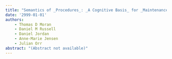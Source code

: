 ```yaml
---
title: "Semantics of _Procedures_: _A Cognitive Basis_ for _Maintenance Training Competency_"
date: '2999-01-01'
authors: 
    - Thomas D Moran
    - Daniel M Russell
    - Daniel Jordan
    - Anne-Marie Jensen
    - Julian Orr
abstract: "(Abstract not available)"
---
```


